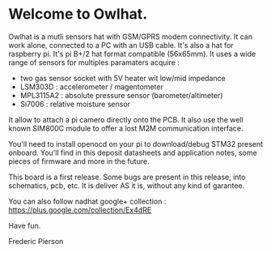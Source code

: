 Welcome to Owlhat.
==================

Owlhat is a mutli sensors hat with GSM/GPRS modem connectivity. It can work alone, connected to a PC with an USB cable.
It's also a hat for raspberry pi. It's pi B+/2 hat format compatible (56x65mm). It uses a wide range of sensors for multiples paramaters acquire :

- two gas sensor socket with 5V heater wit low/mid impedance
- LSM303D : accelerometer / magentometer
- MPL3115A2 : absolute pressure sensor (barometer/altimeter)
- Si7006 : relative moisture sensor

It allow to attach a pi camero directly onto the PCB.
It also use the well known SIM800C module to offer a lost M2M communication interface.

You'll need to install openocd on your pi to download/debug STM32 present onboard.
You'll find in this deposit datasheets and application notes, some pieces of firmware and more in the future.

This board is a first release. Some bugs are present in this release, into schematics, pcb, etc.
It is deliver AS it is, without any kind of garantee.

You can also follow nadhat google+ collection : https://plus.google.com/collection/Ex4dRE

Have fun.

Frederic Pierson
